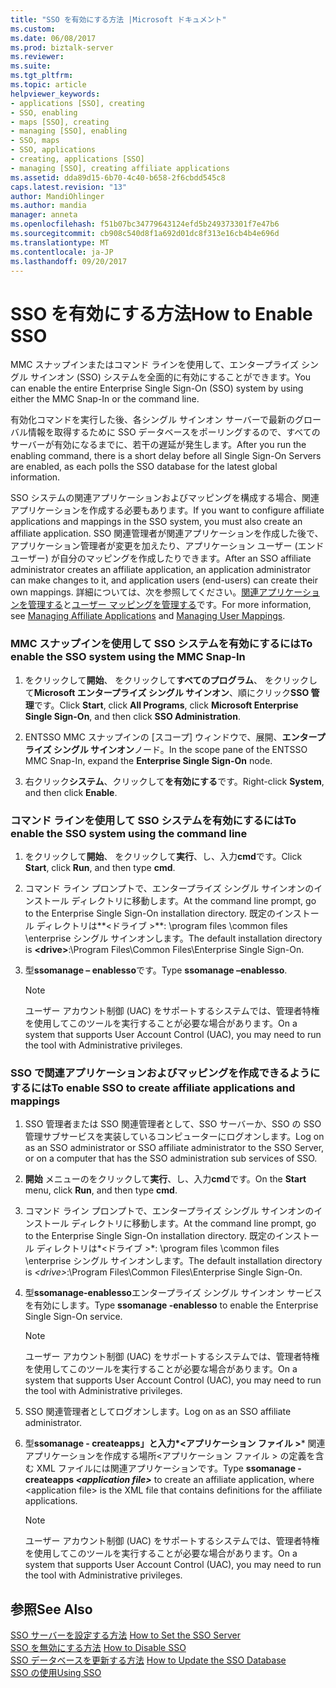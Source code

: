 ```yaml
---
title: "SSO を有効にする方法 |Microsoft ドキュメント"
ms.custom: 
ms.date: 06/08/2017
ms.prod: biztalk-server
ms.reviewer: 
ms.suite: 
ms.tgt_pltfrm: 
ms.topic: article
helpviewer_keywords:
- applications [SSO], creating
- SSO, enabling
- maps [SSO], creating
- managing [SSO], enabling
- SSO, maps
- SSO, applications
- creating, applications [SSO]
- managing [SSO], creating affiliate applications
ms.assetid: dda89d15-6b70-4c40-b658-2f6cbdd545c8
caps.latest.revision: "13"
author: MandiOhlinger
ms.author: mandia
manager: anneta
ms.openlocfilehash: f51b07bc34779643124efd5b249373301f7e47b6
ms.sourcegitcommit: cb908c540d8f1a692d01dc8f313e16cb4b4e696d
ms.translationtype: MT
ms.contentlocale: ja-JP
ms.lasthandoff: 09/20/2017
---
```

# <a name="how-to-enable-sso"></a><span data-ttu-id="2814f-102">SSO を有効にする方法</span><span class="sxs-lookup"><span data-stu-id="2814f-102">How to Enable SSO</span></span>
<span data-ttu-id="2814f-103">MMC スナップインまたはコマンド ラインを使用して、エンタープライズ シングル サインオン (SSO) システムを全面的に有効にすることができます。</span><span class="sxs-lookup"><span data-stu-id="2814f-103">You can enable the entire Enterprise Single Sign-On (SSO) system by using either the MMC Snap-In or the command line.</span></span>  
  
 <span data-ttu-id="2814f-104">有効化コマンドを実行した後、各シングル サインオン サーバーで最新のグローバル情報を取得するために SSO データベースをポーリングするので、すべてのサーバーが有効になるまでに、若干の遅延が発生します。</span><span class="sxs-lookup"><span data-stu-id="2814f-104">After you run the enabling command, there is a short delay before all Single Sign-On Servers are enabled, as each polls the SSO database for the latest global information.</span></span>  
  
 <span data-ttu-id="2814f-105">SSO システムの関連アプリケーションおよびマッピングを構成する場合、関連アプリケーションを作成する必要もあります。</span><span class="sxs-lookup"><span data-stu-id="2814f-105">If you want to configure affiliate applications and mappings in the SSO system, you must also create an affiliate application.</span></span> <span data-ttu-id="2814f-106">SSO 関連管理者が関連アプリケーションを作成した後で、アプリケーション管理者が変更を加えたり、アプリケーション ユーザー (エンド ユーザー) が自分のマッピングを作成したりできます。</span><span class="sxs-lookup"><span data-stu-id="2814f-106">After an SSO affiliate administrator creates an affiliate application, an application administrator can make changes to it, and application users (end-users) can create their own mappings.</span></span> <span data-ttu-id="2814f-107">詳細については、次を参照してください。[関連アプリケーションを管理する](../core/managing-affiliate-applications.md)と[ユーザー マッピングを管理する](../core/managing-user-mappings.md)です。</span><span class="sxs-lookup"><span data-stu-id="2814f-107">For more information, see [Managing Affiliate Applications](../core/managing-affiliate-applications.md) and [Managing User Mappings](../core/managing-user-mappings.md).</span></span>  
  
### <a name="to-enable-the-sso-system-using-the-mmc-snap-in"></a><span data-ttu-id="2814f-108">MMC スナップインを使用して SSO システムを有効にするには</span><span class="sxs-lookup"><span data-stu-id="2814f-108">To enable the SSO system using the MMC Snap-In</span></span>  
  
1.  <span data-ttu-id="2814f-109">をクリックして**開始**、 をクリックして**すべてのプログラム**、 をクリックして**Microsoft エンタープライズ シングル サインオン**、順にクリック**SSO 管理**です。</span><span class="sxs-lookup"><span data-stu-id="2814f-109">Click **Start**, click **All Programs**, click **Microsoft Enterprise Single Sign-On**, and then click **SSO Administration**.</span></span>  
  
2.  <span data-ttu-id="2814f-110">ENTSSO MMC スナップインの [スコープ] ウィンドウで、展開、**エンタープライズ シングル サインオン**ノード。</span><span class="sxs-lookup"><span data-stu-id="2814f-110">In the scope pane of the ENTSSO MMC Snap-In, expand the **Enterprise Single Sign-On** node.</span></span>  
  
3.  <span data-ttu-id="2814f-111">右クリック**システム**、クリックして**を有効にする**です。</span><span class="sxs-lookup"><span data-stu-id="2814f-111">Right-click **System**, and then click **Enable**.</span></span>  
  
### <a name="to-enable-the-sso-system-using-the-command-line"></a><span data-ttu-id="2814f-112">コマンド ラインを使用して SSO システムを有効にするには</span><span class="sxs-lookup"><span data-stu-id="2814f-112">To enable the SSO system using the command line</span></span>  
  
1.  <span data-ttu-id="2814f-113">をクリックして**開始**、 をクリックして**実行**、し、入力**cmd**です。</span><span class="sxs-lookup"><span data-stu-id="2814f-113">Click **Start**, click **Run**, and then type **cmd**.</span></span>  
  
2.  <span data-ttu-id="2814f-114">コマンド ライン プロンプトで、エンタープライズ シングル サインオンのインストール ディレクトリに移動します。</span><span class="sxs-lookup"><span data-stu-id="2814f-114">At the command line prompt, go to the Enterprise Single Sign-On installation directory.</span></span> <span data-ttu-id="2814f-115">既定のインストール ディレクトリは**\<ドライブ >**: \program files \common files \enterprise シングル サインオンします。</span><span class="sxs-lookup"><span data-stu-id="2814f-115">The default installation directory is **\<drive>**:\Program Files\Common Files\Enterprise Single Sign-On.</span></span>  
  
3.  <span data-ttu-id="2814f-116">型**ssomanage – enablesso**です。</span><span class="sxs-lookup"><span data-stu-id="2814f-116">Type **ssomanage –enablesso**.</span></span>  
  
    > [!NOTE]
    >  <span data-ttu-id="2814f-117">ユーザー アカウント制御 (UAC) をサポートするシステムでは、管理者特権を使用してこのツールを実行することが必要な場合があります。</span><span class="sxs-lookup"><span data-stu-id="2814f-117">On a system that supports User Account Control (UAC), you may need to run the tool with Administrative privileges.</span></span>  
  
### <a name="to-enable-sso-to-create-affiliate-applications-and-mappings"></a><span data-ttu-id="2814f-118">SSO で関連アプリケーションおよびマッピングを作成できるようにするには</span><span class="sxs-lookup"><span data-stu-id="2814f-118">To enable SSO to create affiliate applications and mappings</span></span>  
  
1.  <span data-ttu-id="2814f-119">SSO 管理者または SSO 関連管理者として、SSO サーバーか、SSO の SSO 管理サブサービスを実装しているコンピューターにログオンします。</span><span class="sxs-lookup"><span data-stu-id="2814f-119">Log on as an SSO administrator or SSO affiliate administrator to the SSO Server, or on a computer that has the SSO administration sub services of SSO.</span></span>  
  
2.  <span data-ttu-id="2814f-120">**開始** メニューのをクリックして**実行**、し、入力**cmd**です。</span><span class="sxs-lookup"><span data-stu-id="2814f-120">On the **Start** menu, click **Run**, and then type **cmd**.</span></span>  
  
3.  <span data-ttu-id="2814f-121">コマンド ライン プロンプトで、エンタープライズ シングル サインオンのインストール ディレクトリに移動します。</span><span class="sxs-lookup"><span data-stu-id="2814f-121">At the command line prompt, go to the Enterprise Single Sign-On installation directory.</span></span> <span data-ttu-id="2814f-122">既定のインストール ディレクトリは*\<ドライブ >*: \program files \common files \enterprise シングル サインオンします。</span><span class="sxs-lookup"><span data-stu-id="2814f-122">The default installation directory is *\<drive>*:\Program Files\Common Files\Enterprise Single Sign-On.</span></span>  
  
4.  <span data-ttu-id="2814f-123">型**ssomanage-enablesso**エンタープライズ シングル サインオン サービスを有効にします。</span><span class="sxs-lookup"><span data-stu-id="2814f-123">Type **ssomanage -enablesso** to enable the Enterprise Single Sign-On service.</span></span>  
  
    > [!NOTE]
    >  <span data-ttu-id="2814f-124">ユーザー アカウント制御 (UAC) をサポートするシステムでは、管理者特権を使用してこのツールを実行することが必要な場合があります。</span><span class="sxs-lookup"><span data-stu-id="2814f-124">On a system that supports User Account Control (UAC), you may need to run the tool with Administrative privileges.</span></span>  
  
5.  <span data-ttu-id="2814f-125">SSO 関連管理者としてログオンします。</span><span class="sxs-lookup"><span data-stu-id="2814f-125">Log on as an SSO affiliate administrator.</span></span>  
  
6.  <span data-ttu-id="2814f-126">型**ssomanage - createapps」と入力*\<アプリケーション ファイル >*** 関連アプリケーションを作成する場所\<アプリケーション ファイル > の定義を含む XML ファイルには関連アプリケーションです。</span><span class="sxs-lookup"><span data-stu-id="2814f-126">Type **ssomanage -createapps *\<application file>*** to create an affiliate application, where \<application file> is the XML file that contains definitions for the affiliate applications.</span></span>  
  
    > [!NOTE]
    >  <span data-ttu-id="2814f-127">ユーザー アカウント制御 (UAC) をサポートするシステムでは、管理者特権を使用してこのツールを実行することが必要な場合があります。</span><span class="sxs-lookup"><span data-stu-id="2814f-127">On a system that supports User Account Control (UAC), you may need to run the tool with Administrative privileges.</span></span>  
  
## <a name="see-also"></a><span data-ttu-id="2814f-128">参照</span><span class="sxs-lookup"><span data-stu-id="2814f-128">See Also</span></span>  
 <span data-ttu-id="2814f-129">[SSO サーバーを設定する方法](../core/how-to-set-the-sso-server.md) </span><span class="sxs-lookup"><span data-stu-id="2814f-129">[How to Set the SSO Server](../core/how-to-set-the-sso-server.md) </span></span>  
 <span data-ttu-id="2814f-130">[SSO を無効にする方法](../core/how-to-disable-sso.md) </span><span class="sxs-lookup"><span data-stu-id="2814f-130">[How to Disable SSO](../core/how-to-disable-sso.md) </span></span>  
 <span data-ttu-id="2814f-131">[SSO データベースを更新する方法](../core/how-to-update-the-sso-database.md) </span><span class="sxs-lookup"><span data-stu-id="2814f-131">[How to Update the SSO Database](../core/how-to-update-the-sso-database.md) </span></span>  
 [<span data-ttu-id="2814f-132">SSO の使用</span><span class="sxs-lookup"><span data-stu-id="2814f-132">Using SSO</span></span>](../core/using-sso.md)